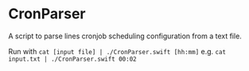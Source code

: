 # CronParser
A script to parse lines cronjob scheduling configuration from a text file.

Run with `cat [input file] | ./CronParser.swift [hh:mm]`
e.g. `cat input.txt | ./CronParser.swift 00:02`
